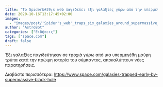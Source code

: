 ```yaml
---
title: "Το Spider&#39;s web παγιδεύει έξι γαλαξίες γύρω από την υπερμεγέθη μαύρη τρύπα"
date: 2020-10-16T13:17:45+02:00
images:
  - "images/post/'Spider's_web'_traps_six_galaxies_around_supermassive_black_hole.jpg"
author: "AstroBot"
categories: ["Ειδήσεις"]
tags: ["space.com"]
draft: false
---
```


Έξι γαλαξίες παγιδεύτηκαν σε τροχιά γύρω από μια υπερμεγέθη μαύρη τρύπα κατά την πρώιμη ιστορία του σύμπαντος, αποκαλύπτουν νέες παρατηρήσεις.

Διαβάστε περισσότερα: https://www.space.com/galaxies-trapped-early-by-supermassive-black-hole
